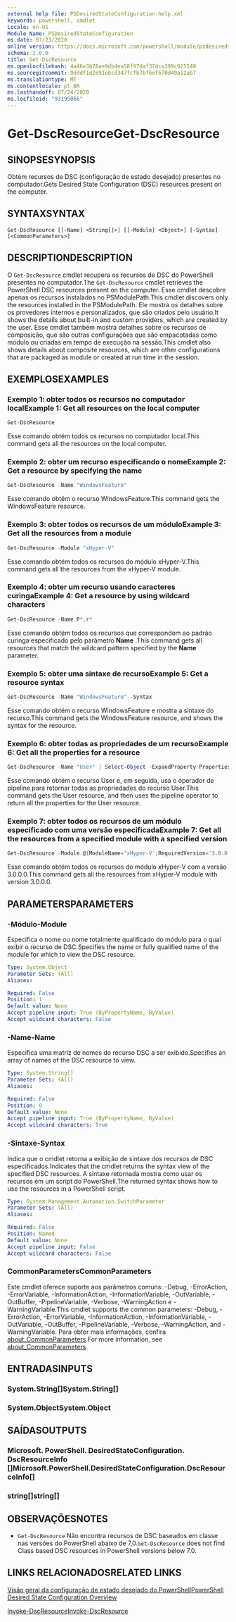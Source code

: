 ```yaml
---
external help file: PSDesiredStateConfiguration-help.xml
keywords: powershell, cmdlet
Locale: en-US
Module Name: PSDesiredStateConfiguration
ms.date: 07/23/2020
online version: https://docs.microsoft.com/powershell/module/psdesiredstateconfiguration/get-dscresource?view=powershell-5.1&WT.mc_id=ps-gethelp
schema: 2.0.0
title: Get-DscResource
ms.openlocfilehash: 4a46e3b78ae9db4ea58f97daf37dca399c925549
ms.sourcegitcommit: 9dddf1d2e91ebcd347fcfb7bf6ef670d49a12ab7
ms.translationtype: MT
ms.contentlocale: pt-BR
ms.lasthandoff: 07/24/2020
ms.locfileid: "93195066"
---
```

# <span data-ttu-id="f73fd-103">Get-DscResource</span><span class="sxs-lookup"><span data-stu-id="f73fd-103">Get-DscResource</span></span>

## <span data-ttu-id="f73fd-104">SINOPSE</span><span class="sxs-lookup"><span data-stu-id="f73fd-104">SYNOPSIS</span></span>
<span data-ttu-id="f73fd-105">Obtém recursos de DSC (configuração de estado desejado) presentes no computador.</span><span class="sxs-lookup"><span data-stu-id="f73fd-105">Gets Desired State Configuration (DSC) resources present on the computer.</span></span>

## <span data-ttu-id="f73fd-106">SYNTAX</span><span class="sxs-lookup"><span data-stu-id="f73fd-106">SYNTAX</span></span>

```
Get-DscResource [[-Name] <String[]>] [[-Module] <Object>] [-Syntax] [<CommonParameters>]
```

## <span data-ttu-id="f73fd-107">DESCRIPTION</span><span class="sxs-lookup"><span data-stu-id="f73fd-107">DESCRIPTION</span></span>

<span data-ttu-id="f73fd-108">O `Get-DscResource` cmdlet recupera os recursos de DSC do PowerShell presentes no computador.</span><span class="sxs-lookup"><span data-stu-id="f73fd-108">The `Get-DscResource` cmdlet retrieves the PowerShell DSC resources present on the computer.</span></span> <span data-ttu-id="f73fd-109">Esse cmdlet descobre apenas os recursos instalados no PSModulePath.</span><span class="sxs-lookup"><span data-stu-id="f73fd-109">This cmdlet discovers only the resources installed in the PSModulePath.</span></span> <span data-ttu-id="f73fd-110">Ele mostra os detalhes sobre os provedores internos e personalizados, que são criados pelo usuário.</span><span class="sxs-lookup"><span data-stu-id="f73fd-110">It shows the details about built-in and custom providers, which are created by the user.</span></span> <span data-ttu-id="f73fd-111">Esse cmdlet também mostra detalhes sobre os recursos de composição, que são outras configurações que são empacotadas como módulo ou criadas em tempo de execução na sessão.</span><span class="sxs-lookup"><span data-stu-id="f73fd-111">This cmdlet also shows details about composite resources, which are other configurations that are packaged as module or created at run time in the session.</span></span>

## <span data-ttu-id="f73fd-112">EXEMPLOS</span><span class="sxs-lookup"><span data-stu-id="f73fd-112">EXAMPLES</span></span>

### <span data-ttu-id="f73fd-113">Exemplo 1: obter todos os recursos no computador local</span><span class="sxs-lookup"><span data-stu-id="f73fd-113">Example 1: Get all resources on the local computer</span></span>

```powershell
Get-DscResource
```

<span data-ttu-id="f73fd-114">Esse comando obtém todos os recursos no computador local.</span><span class="sxs-lookup"><span data-stu-id="f73fd-114">This command gets all the resources on the local computer.</span></span>

### <span data-ttu-id="f73fd-115">Exemplo 2: obter um recurso especificando o nome</span><span class="sxs-lookup"><span data-stu-id="f73fd-115">Example 2: Get a resource by specifying the name</span></span>

```powershell
Get-DscResource -Name "WindowsFeature"
```

<span data-ttu-id="f73fd-116">Esse comando obtém o recurso WindowsFeature.</span><span class="sxs-lookup"><span data-stu-id="f73fd-116">This command gets the WindowsFeature resource.</span></span>

### <span data-ttu-id="f73fd-117">Exemplo 3: obter todos os recursos de um módulo</span><span class="sxs-lookup"><span data-stu-id="f73fd-117">Example 3: Get all the resources from a module</span></span>

```powershell
Get-DscResource -Module "xHyper-V"
```

<span data-ttu-id="f73fd-118">Esse comando obtém todos os recursos do módulo xHyper-V.</span><span class="sxs-lookup"><span data-stu-id="f73fd-118">This command gets all the resources from the xHyper-V module.</span></span>

### <span data-ttu-id="f73fd-119">Exemplo 4: obter um recurso usando caracteres curinga</span><span class="sxs-lookup"><span data-stu-id="f73fd-119">Example 4: Get a resource by using wildcard characters</span></span>

```powershell
Get-DscResource -Name P*,r*
```

<span data-ttu-id="f73fd-120">Esse comando obtém todos os recursos que correspondem ao padrão curinga especificado pelo parâmetro **Name** .</span><span class="sxs-lookup"><span data-stu-id="f73fd-120">This command gets all resources that match the wildcard pattern specified by the **Name** parameter.</span></span>

### <span data-ttu-id="f73fd-121">Exemplo 5: obter uma sintaxe de recurso</span><span class="sxs-lookup"><span data-stu-id="f73fd-121">Example 5: Get a resource syntax</span></span>

```powershell
Get-DscResource -Name "WindowsFeature" -Syntax
```

<span data-ttu-id="f73fd-122">Esse comando obtém o recurso WindowsFeature e mostra a sintaxe do recurso.</span><span class="sxs-lookup"><span data-stu-id="f73fd-122">This command gets the WindowsFeature resource, and shows the syntax for the resource.</span></span>

### <span data-ttu-id="f73fd-123">Exemplo 6: obter todas as propriedades de um recurso</span><span class="sxs-lookup"><span data-stu-id="f73fd-123">Example 6: Get all the properties for a resource</span></span>

```powershell
Get-DscResource -Name "User" | Select-Object -ExpandProperty Properties
```

<span data-ttu-id="f73fd-124">Esse comando obtém o recurso User e, em seguida, usa o operador de pipeline para retornar todas as propriedades do recurso User.</span><span class="sxs-lookup"><span data-stu-id="f73fd-124">This command gets the User resource, and then uses the pipeline operator to return all the properties for the User resource.</span></span>

### <span data-ttu-id="f73fd-125">Exemplo 7: obter todos os recursos de um módulo especificado com uma versão especificada</span><span class="sxs-lookup"><span data-stu-id="f73fd-125">Example 7: Get all the resources from a specified module with a specified version</span></span>

```powershell
Get-DscResource -Module @{ModuleName='xHyper-V';RequiredVersion='3.0.0.0'}
```

<span data-ttu-id="f73fd-126">Esse comando obtém todos os recursos do módulo xHyper-V com a versão 3.0.0.0.</span><span class="sxs-lookup"><span data-stu-id="f73fd-126">This command gets all the resources from xHyper-V module with version 3.0.0.0.</span></span>

## <span data-ttu-id="f73fd-127">PARAMETERS</span><span class="sxs-lookup"><span data-stu-id="f73fd-127">PARAMETERS</span></span>

### <span data-ttu-id="f73fd-128">-Módulo</span><span class="sxs-lookup"><span data-stu-id="f73fd-128">-Module</span></span>

<span data-ttu-id="f73fd-129">Especifica o nome ou nome totalmente qualificado do módulo para o qual exibir o recurso de DSC.</span><span class="sxs-lookup"><span data-stu-id="f73fd-129">Specifies the name or fully qualified name of the module for which to view the DSC resource.</span></span>

```yaml
Type: System.Object
Parameter Sets: (All)
Aliases:

Required: False
Position: 1
Default value: None
Accept pipeline input: True (ByPropertyName, ByValue)
Accept wildcard characters: False
```

### <span data-ttu-id="f73fd-130">-Name</span><span class="sxs-lookup"><span data-stu-id="f73fd-130">-Name</span></span>

<span data-ttu-id="f73fd-131">Especifica uma matriz de nomes do recurso DSC a ser exibido.</span><span class="sxs-lookup"><span data-stu-id="f73fd-131">Specifies an array of names of the DSC resource to view.</span></span>

```yaml
Type: System.String[]
Parameter Sets: (All)
Aliases:

Required: False
Position: 0
Default value: None
Accept pipeline input: True (ByPropertyName, ByValue)
Accept wildcard characters: True
```

### <span data-ttu-id="f73fd-132">-Sintaxe</span><span class="sxs-lookup"><span data-stu-id="f73fd-132">-Syntax</span></span>

<span data-ttu-id="f73fd-133">Indica que o cmdlet retorna a exibição de sintaxe dos recursos de DSC especificados.</span><span class="sxs-lookup"><span data-stu-id="f73fd-133">Indicates that the cmdlet returns the syntax view of the specified DSC resources.</span></span> <span data-ttu-id="f73fd-134">A sintaxe retornada mostra como usar os recursos em um script do PowerShell.</span><span class="sxs-lookup"><span data-stu-id="f73fd-134">The returned syntax shows how to use the resources in a PowerShell script.</span></span>

```yaml
Type: System.Management.Automation.SwitchParameter
Parameter Sets: (All)
Aliases:

Required: False
Position: Named
Default value: None
Accept pipeline input: False
Accept wildcard characters: False
```

### <span data-ttu-id="f73fd-135">CommonParameters</span><span class="sxs-lookup"><span data-stu-id="f73fd-135">CommonParameters</span></span>

<span data-ttu-id="f73fd-136">Este cmdlet oferece suporte aos parâmetros comuns: -Debug, -ErrorAction, -ErrorVariable, -InformationAction, -InformationVariable, -OutVariable, -OutBuffer, -PipelineVariable, -Verbose, -WarningAction e -WarningVariable.</span><span class="sxs-lookup"><span data-stu-id="f73fd-136">This cmdlet supports the common parameters: -Debug, -ErrorAction, -ErrorVariable, -InformationAction, -InformationVariable, -OutVariable, -OutBuffer, -PipelineVariable, -Verbose, -WarningAction, and -WarningVariable.</span></span> <span data-ttu-id="f73fd-137">Para obter mais informações, confira [about_CommonParameters](https://go.microsoft.com/fwlink/?LinkID=113216).</span><span class="sxs-lookup"><span data-stu-id="f73fd-137">For more information, see [about_CommonParameters](https://go.microsoft.com/fwlink/?LinkID=113216).</span></span>

## <span data-ttu-id="f73fd-138">ENTRADAS</span><span class="sxs-lookup"><span data-stu-id="f73fd-138">INPUTS</span></span>

### <span data-ttu-id="f73fd-139">System.String[]</span><span class="sxs-lookup"><span data-stu-id="f73fd-139">System.String[]</span></span>

### <span data-ttu-id="f73fd-140">System.Object</span><span class="sxs-lookup"><span data-stu-id="f73fd-140">System.Object</span></span>

## <span data-ttu-id="f73fd-141">SAÍDAS</span><span class="sxs-lookup"><span data-stu-id="f73fd-141">OUTPUTS</span></span>

### <span data-ttu-id="f73fd-142">Microsoft. PowerShell. DesiredStateConfiguration. DscResourceInfo []</span><span class="sxs-lookup"><span data-stu-id="f73fd-142">Microsoft.PowerShell.DesiredStateConfiguration.DscResourceInfo[]</span></span>

### <span data-ttu-id="f73fd-143">string[]</span><span class="sxs-lookup"><span data-stu-id="f73fd-143">string[]</span></span>

## <span data-ttu-id="f73fd-144">OBSERVAÇÕES</span><span class="sxs-lookup"><span data-stu-id="f73fd-144">NOTES</span></span>

- <span data-ttu-id="f73fd-145">`Get-DscResource` Não encontra recursos de DSC baseados em classe nas versões do PowerShell abaixo de 7,0.</span><span class="sxs-lookup"><span data-stu-id="f73fd-145">`Get-DscResource` does not find Class based DSC resources in PowerShell versions below 7.0.</span></span>

## <span data-ttu-id="f73fd-146">LINKS RELACIONADOS</span><span class="sxs-lookup"><span data-stu-id="f73fd-146">RELATED LINKS</span></span>

[<span data-ttu-id="f73fd-147">Visão geral da configuração de estado desejado do PowerShell</span><span class="sxs-lookup"><span data-stu-id="f73fd-147">PowerShell Desired State Configuration Overview</span></span>](/powershell/scripting/dsc/overview/overview)

[<span data-ttu-id="f73fd-148">Invoke-DscResource</span><span class="sxs-lookup"><span data-stu-id="f73fd-148">Invoke-DscResource</span></span>](Invoke-DscResource.md)
